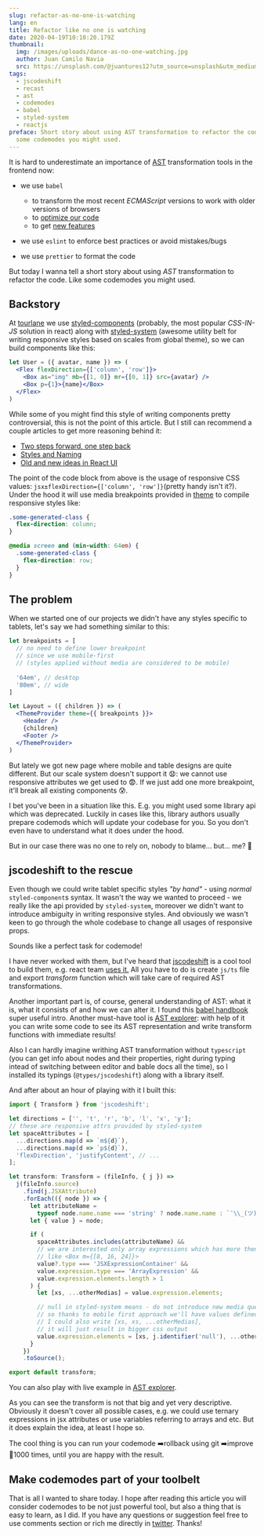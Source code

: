 ```yaml
---
slug: refactor-as-no-one-is-watching
lang: en
title: Refactor like no one is watching
date: 2020-04-19T10:10:20.179Z
thumbnail:
  img: /images/uploads/dance-as-no-one-watching.jpg
  author: Juan Camilo Navia
  src: https://unsplash.com/@juantures12?utm_source=unsplash&utm_medium=referral&utm_content=creditCopyText
tags:
  - jscodeshift
  - recast
  - ast
  - codemodes
  - babel
  - styled-system
  - reactjs
preface: Short story about using AST transformation to refactor the code. Like
  some codemodes you might used.
---
```

It is hard to underestimate an importance  of [AST](https://en.wikipedia.org/wiki/Abstract_syntax_tree) transformation tools in the frontend now:

* we use `babel`

  * to transform the most recent *ECMAScript* versions to work with older versions of browsers
  * to [optimize our code](https://github.com/jamiebuilds/babel-react-optimize)
  * to get [new features](https://emotion.sh/docs/css-prop)
* we use `eslint` to enforce best practices or avoid mistakes/bugs
* we use `prettier` to format the code

But today I wanna tell a short story about using *AST* transformation to refactor the code. Like some codemodes you might used.

## Backstory

At [tourlane](https://www.tourlane.de/) we use [styled-components](https://styled-components.com/) (probably, the most popular *CSS-IN-JS* solution in react) along with [styled-system](https://styled-system.com/) (awesome utility belt for writing responsive styles based on scales from global theme), so we can build components like this:

```jsx
let User = ({ avatar, name }) => (
  <Flex flexDirection={['column', 'row']}>
    <Box as="img" mb={[1, 0]} mr={[0, 1]} src={avatar} />
    <Box p={1}>{name}</Box>
  </Flex>
)
```

While some of you might find this style of writing components pretty controversial, this is not the point of this article. But I still can recommend a couple articles to [](https://jxnblk.com/blog/two-steps-forward/)get more reasoning behind it:

* [Two steps forward, one step back](https://jxnblk.com/blog/two-steps-forward/)
* [Styles and Naming](<* [https://www.christopherbiscardi.com/post/styles-and-naming](https://www.christopherbiscardi.com/post/styles-and-naming/)/>)
* [Old and new ideas in React UI](https://react-ui.dev/core-concepts/ideas)

The point of the code block from above is the usage of responsive CSS values: `jsx±flexDirection={['column', 'row']}`(pretty handy isn't it?). Under the hood it will use media breakpoints provided in [theme](https://styled-system.com/theme-specification) to compile responsive styles like:

```css
.some-generated-class {
  flex-direction: column;
}

@media screen and (min-width: 64em) {
  .some-generated-class {
    flex-direction: row;
  }
}
```

## The problem

When we started one of our projects we didn't have any styles specific to tablets, let's say we had something similar to this:

```jsx
let breakpoints = [
  // no need to define lower breakpoint
  // since we use mobile-first
  // (styles applied without media are considered to be mobile)
  
  '64em', // desktop
  '80em', // wide
]

let Layout = ({ children }) => (
  <ThemeProvider theme={{ breakpoints }}>
    <Header />
    {children}
    <Footer />
  </ThemeProvider>
)
```

But lately we got new page where mobile and table designs are quite different. But our scale system doesn't support it 😧: we cannot use responsive attributes we get used to 😨. If we just add one more breakpoint, it'll break all existing components 😰.

I bet you've been in a situation like this. E.g. you might used some library api which was deprecated. Luckily in cases like this, library authors usually prepare codemods which will update your codebase for you. So you don't even have to understand what it does under the hood.

But in our case there was no one to rely on, nobody to blame... but... me? 🥺

## jscodeshift to the rescue

Even though we could write tablet specific styles *"by hand"* - using *normal* `styled-component`s syntax. It wasn't the way we wanted to proceed - we really like the api provided by `styled-system`, moreover we didn't want to introduce  ambiguity in writing responsive styles. And obviously we wasn't keen to go through the whole codebase to change all usages of responsive props.

Sounds like a perfect task for codemode!

I have never worked with them, but I've heard that [jscodeshift](https://github.com/facebook/jscodeshift) is a cool tool to build them, e.g. react team [uses it.](https://github.com/reactjs/react-codemod) All you have to do is create `js/ts` file and export *transform* function which will take care of required AST transformations.

Another important part is, of course, general understanding of AST: what it is, what it consists of and how we can alter it. I found this [babel handbook](https://github.com/jamiebuilds/babel-handbook) super useful intro. Another must-have tool is [AST explorer](https://astexplorer.net/): with help of it you can write some code to see its AST representation and write transform functions with immediate results!

Also I can hardly imagine writhing AST transformation without `typescript` (you can get info about nodes and their properties, right during typing intead of switching between editor and bable docs all the time), so I installed its typings (`@types/jscodeshift`) along with a library itself.

And after about an hour of playing with it I built this:

```typescript
import { Transform } from 'jscodeshift';

let directions = ['', 't', 'r', 'b', 'l', 'x', 'y'];
// these are responsive attrs provided by styled-system
let spaceAttributes = [
  ...directions.map(d => `m${d}`),
  ...directions.map(d => `p${d}`),
  'flexDirection', 'justifyContent', // ...
];

let transform: Transform = (fileInfo, { j }) =>
  j(fileInfo.source)
    .find(j.JSXAttribute)
    .forEach(({ node }) => {
      let attributeName =
        typeof node.name.name === 'string' ? node.name.name : `¯\\_(ツ)_/¯`;
      let { value } = node;

      if (
        spaceAttributes.includes(attributeName) &&
        // we are interested only array expressions which has more then 1 value
        // like <Box m={[8, 16, 24]}>
        value?.type === 'JSXExpressionContainer' &&
        value.expression.type === 'ArrayExpression' &&
        value.expression.elements.length > 1
      ) {
        let [xs, ...otherMedias] = value.expression.elements;

        // null in styled-system means - do not introduce new media query,
        // so thanks to mobile first approach we'll have values defined in xs.
        // I could also write [xs, xs, ...otherMedias],
        // it will just result in bigger css output
        value.expression.elements = [xs, j.identifier('null'), ...otherMedias];
      }
    })
    .toSource();

export default transform;
```

You can also play with live example in [AST explorer](https://astexplorer.net/#/gist/d76e9a0c6e5f0cea12c039bc1b3f0d4c/4a5c9afcfda6967a4d0205ba8093e2b0c363ac4c).

As you can see the transform is not that big and yet very descriptive. Obviously it doesn't cover all possible cases, e.g. we could use ternary expressions in jsx attributes or use variables referring to arrays and etc. But it does explain the idea, at least I hope so.

The cool thing is you can run your codemode ➡️rollback using git ➡️improve 🔁1000 times, until you are happy with the result.

## Make codemodes part of your toolbelt

That is all I wanted to share today. I hope after reading this article you will consider codemodes to be not just powerful tool, but also a thing that is easy to learn, as I did. If you have any questions or suggestion feel free to use comments section or rich me directly in [twitter](https://twitter.com/kitos_kirsanov). Thanks!